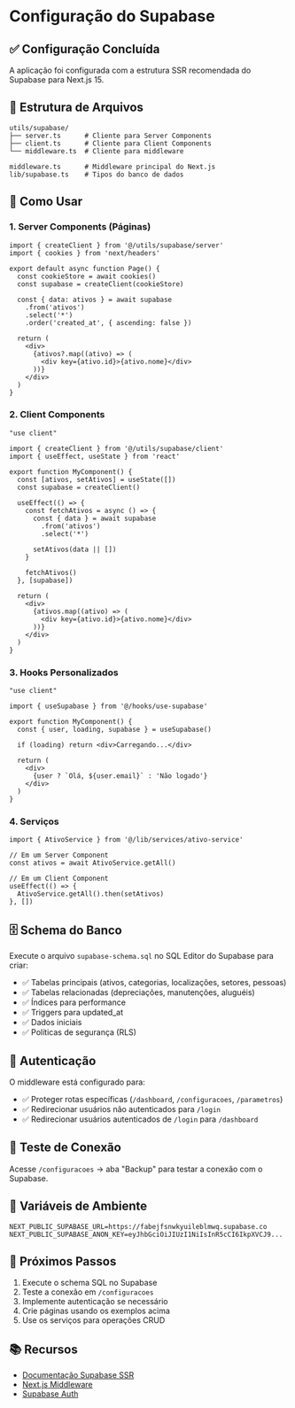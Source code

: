 # Configuração do Supabase

## ✅ Configuração Concluída

A aplicação foi configurada com a estrutura SSR recomendada do Supabase para Next.js 15.

## 📁 Estrutura de Arquivos

```
utils/supabase/
├── server.ts      # Cliente para Server Components
├── client.ts      # Cliente para Client Components
└── middleware.ts  # Cliente para middleware

middleware.ts      # Middleware principal do Next.js
lib/supabase.ts    # Tipos do banco de dados
```

## 🔧 Como Usar

### 1. Server Components (Páginas)

```tsx
import { createClient } from '@/utils/supabase/server'
import { cookies } from 'next/headers'

export default async function Page() {
  const cookieStore = await cookies()
  const supabase = createClient(cookieStore)

  const { data: ativos } = await supabase
    .from('ativos')
    .select('*')
    .order('created_at', { ascending: false })

  return (
    <div>
      {ativos?.map((ativo) => (
        <div key={ativo.id}>{ativo.nome}</div>
      ))}
    </div>
  )
}
```

### 2. Client Components

```tsx
"use client"

import { createClient } from '@/utils/supabase/client'
import { useEffect, useState } from 'react'

export function MyComponent() {
  const [ativos, setAtivos] = useState([])
  const supabase = createClient()

  useEffect(() => {
    const fetchAtivos = async () => {
      const { data } = await supabase
        .from('ativos')
        .select('*')
      
      setAtivos(data || [])
    }

    fetchAtivos()
  }, [supabase])

  return (
    <div>
      {ativos.map((ativo) => (
        <div key={ativo.id}>{ativo.nome}</div>
      ))}
    </div>
  )
}
```

### 3. Hooks Personalizados

```tsx
"use client"

import { useSupabase } from '@/hooks/use-supabase'

export function MyComponent() {
  const { user, loading, supabase } = useSupabase()

  if (loading) return <div>Carregando...</div>

  return (
    <div>
      {user ? `Olá, ${user.email}` : 'Não logado'}
    </div>
  )
}
```

### 4. Serviços

```tsx
import { AtivoService } from '@/lib/services/ativo-service'

// Em um Server Component
const ativos = await AtivoService.getAll()

// Em um Client Component
useEffect(() => {
  AtivoService.getAll().then(setAtivos)
}, [])
```

## 🗄️ Schema do Banco

Execute o arquivo `supabase-schema.sql` no SQL Editor do Supabase para criar:

- ✅ Tabelas principais (ativos, categorias, localizações, setores, pessoas)
- ✅ Tabelas relacionadas (depreciações, manutenções, aluguéis)
- ✅ Índices para performance
- ✅ Triggers para updated_at
- ✅ Dados iniciais
- ✅ Políticas de segurança (RLS)

## 🔐 Autenticação

O middleware está configurado para:
- ✅ Proteger rotas específicas (`/dashboard`, `/configuracoes`, `/parametros`)
- ✅ Redirecionar usuários não autenticados para `/login`
- ✅ Redirecionar usuários autenticados de `/login` para `/dashboard`

## 🧪 Teste de Conexão

Acesse `/configuracoes` → aba "Backup" para testar a conexão com o Supabase.

## 📝 Variáveis de Ambiente

```env
NEXT_PUBLIC_SUPABASE_URL=https://fabejfsnwkyuileblmwq.supabase.co
NEXT_PUBLIC_SUPABASE_ANON_KEY=eyJhbGciOiJIUzI1NiIsInR5cCI6IkpXVCJ9...
```

## 🚀 Próximos Passos

1. Execute o schema SQL no Supabase
2. Teste a conexão em `/configuracoes`
3. Implemente autenticação se necessário
4. Crie páginas usando os exemplos acima
5. Use os serviços para operações CRUD

## 📚 Recursos

- [Documentação Supabase SSR](https://supabase.com/docs/guides/auth/server-side/nextjs)
- [Next.js Middleware](https://nextjs.org/docs/app/building-your-application/routing/middleware)
- [Supabase Auth](https://supabase.com/docs/guides/auth)


